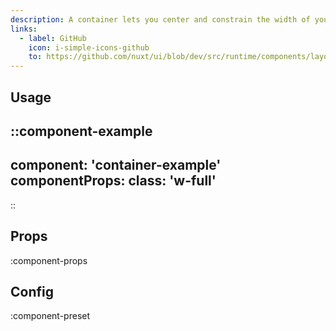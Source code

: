 ```yaml
---
description: A container lets you center and constrain the width of your content.
links:
  - label: GitHub
    icon: i-simple-icons-github
    to: https://github.com/nuxt/ui/blob/dev/src/runtime/components/layout/Container.vue
---
```


## Usage

::component-example
---
component: 'container-example'
componentProps:
  class: 'w-full'
---
::

## Props

:component-props

## Config

:component-preset
